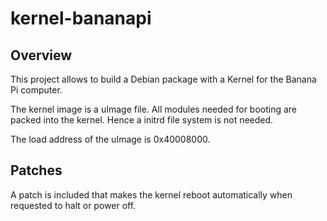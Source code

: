 kernel-bananapi
===============

Overview
--------

This project allows to build a Debian package with a Kernel for the
Banana Pi computer.

The kernel image is a uImage file. All modules needed for booting
are packed into the kernel. Hence a initrd file system is not needed.

The load address of the uImage is 0x40008000.

Patches
-------

A patch is included that makes the kernel reboot automatically
when requested to halt or power off.


